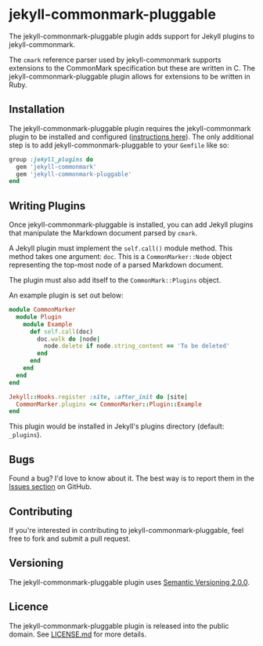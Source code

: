 # jekyll-commonmark-pluggable

The jekyll-commonmark-pluggable plugin adds support for Jekyll plugins to
jekyll-commonmark.

The `cmark` reference parser used by jekyll-commonmark supports extensions to
the CommonMark specification but these are written in C. The
jekyll-commonmark-pluggable plugin allows for extensions to be written in
Ruby.

## Installation

The jekyll-commonmark-pluggable plugin requires the jekyll-commonmark plugin to
be installed and configured ([instructions here][jk-cm]). The only additional
step is to add jekyll-commonmark-pluggable to your `Gemfile` like so:

[jk-cm]: https://github.com/jekyll/jekyll-commonmark

```ruby
group :jekyll_plugins do
  gem 'jekyll-commonmark'
  gem 'jekyll-commonmark-pluggable'
end
```

## Writing Plugins

Once jekyll-commonmark-pluggable is installed, you can add Jekyll plugins that
manipulate the Markdown document parsed by `cmark`.

A Jekyll plugin must implement the `self.call()` module method. This method
takes one argument: `doc`. This is a `CommonMarker::Node` object representing
the top-most node of a parsed Markdown document.

The plugin must also add itself to the `CommonMark::Plugins` object.

An example plugin is set out below:

```ruby
module CommonMarker
  module Plugin
    module Example
      def self.call(doc)
        doc.walk do |node|
          node.delete if node.string_content == 'To be deleted'
        end
      end
    end
  end
end

Jekyll::Hooks.register :site, :after_init do |site|
  CommonMarker.plugins << CommonMarker::Plugin::Example
end
```

This plugin would be installed in Jekyll's plugins directory (default:
 `_plugins`).

## Bugs

Found a bug? I'd love to know about it. The best way is to report them in the
[Issues section][gh-i] on GitHub.

[gh-i]: https://github.com/pyrmont/jekyll-commonmark-pluggable/issues

## Contributing

If you're interested in contributing to jekyll-commonmark-pluggable, feel free
to fork and submit a pull request.

## Versioning

The jekyll-commonmark-pluggable plugin uses [Semantic Versioning 2.0.0][sv2].

[sv2]: http://semver.org/

## Licence

The jekyll-commonmark-pluggable plugin is released into the public domain. See
[LICENSE.md][lc] for more details.

[lc]: https://github.com/pyrmont/jekyll-commonmark-pluggable/blob/master/LICENSE.md